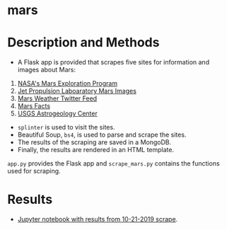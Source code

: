 # mars

# Description and Methods
* A Flask app is provided that scrapes five sites for information and images about Mars:
1. [NASA's Mars Exploration Program](https://mars.nasa.gov/news)
2. [Jet Propulsion Laboaratory Mars Images](https://www.jpl.nasa.gov/spaceimages/?search=&category=Mars)
3. [Mars Weather Twitter Feed](https://twitter.com/MarsWxReport?lang=en)
4. [Mars Facts](https://space-facts.com/mars/)
5.  [USGS Astrogeology Center](https://astrogeology.usgs.gov)

* `splinter` is used to visit the sites.
* Beautiful Soup, `bs4`, is used to parse and scrape the sites.
* The results of the scraping are saved in a MongoDB.
* Finally, the results are rendered in an HTML template.

`app.py` provides the Flask app and `scrape_mars.py` contains the functions used for scraping.

# Results
* [Jupyter notebook with results from 10-21-2019 scrape](https://nbviewer.jupyter.org/github/douglasdrake/mars/blob/master/scrape_mars.ipynb).





